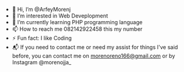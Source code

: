 - 👋 Hi, I’m @ArfeyMorenj
- 👀 I’m interested in Web Deveplopment
- 🌱 I’m currently learning PHP programming language
- 📫 How to reach me 082142922458 this my number
- ⚡ Fun fact: I like Coding
- 📬 If you need to contact me or need my assist for things I've said before, you can contact me on morenoreno166@gmail.com or by Instagram @morenojja_

<!---
ArfeyMorenj/ArfeyMorenj is a ✨ special ✨ repository because its `README.md` (this file) appears on your GitHub profile.
You can click the Preview link to take a look at your changes.
--->
